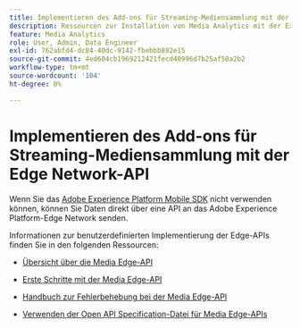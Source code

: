 ```yaml
---
title: Implementieren des Add-ons für Streaming-Mediensammlung mit der Edge Network-API
description: Ressourcen zur Installation von Media Analytics mit der Experience Platform Edge-API.
feature: Media Analytics
role: User, Admin, Data Engineer
exl-id: 762abfd4-dc84-40dc-9142-fbebbb892e15
source-git-commit: 4ed604cb1969212421fecd40996d7b25af50a2b2
workflow-type: tm+mt
source-wordcount: '104'
ht-degree: 0%

---
```


# Implementieren des Add-ons für Streaming-Mediensammlung mit der Edge Network-API

Wenn Sie das [Adobe Experience Platform Mobile SDK](/help/implementation/edge/implementation-edge.md) nicht verwenden können, können Sie Daten direkt über eine API an das Adobe Experience Platform-Edge Network senden.

Informationen zur benutzerdefinierten Implementierung der Edge-APIs finden Sie in den folgenden Ressourcen:

* [Übersicht über die Media Edge-API](https://developer.adobe.com/cja-apis/docs/endpoints/media-edge/)

* [Erste Schritte mit der Media Edge-API](https://developer.adobe.com/cja-apis/docs/endpoints/media-edge/getting-started/)

* [Handbuch zur Fehlerbehebung bei der Media Edge-API](https://developer.adobe.com/cja-apis/docs/endpoints/media-edge/troubleshooting/)

* [Verwenden der Open API Specification-Datei für Media Edge-APIs](https://developer.adobe.com/cja-apis/docs/endpoints/media-edge/swagger/)
